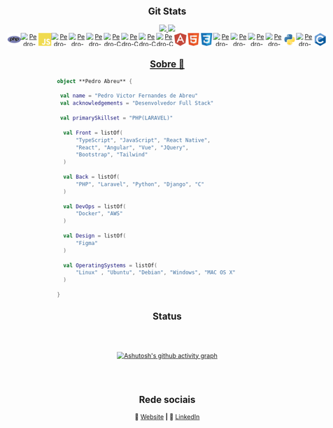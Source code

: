 <div align="center">
 



 
## Git Stats
 
<div align="center">
  <a href="https://github.com/pedrovictorrr">
  <img height="180em" src="https://github-readme-stats.vercel.app/api?username=pedrovictorrr&show_icons=true&theme=dark&include_all_commits=true&count_private=true"/>
  <img height="180em" src="https://github-readme-stats.vercel.app/api/top-langs/?username=pedrovictorrr&layout=compact&langs_count=7&theme=dark"/>
</div>
<div  align="center" style="display: inline_block;   display: flex; justify-content: center;"><br>
  <img align="center" alt="Pedro-PHP" height="30" width="40" src="https://raw.githubusercontent.com/devicons/devicon/master/icons/php/php-original.svg">
    <img align="center" alt="Pedro-Laravel" height="30" width="40" src="https://cdn.jsdelivr.net/gh/devicons/devicon/icons/laravel/laravel-plain.svg">
  <img align="center" alt="Pedro-Js" height="30" width="40" src="https://raw.githubusercontent.com/devicons/devicon/master/icons/javascript/javascript-plain.svg">
  <img  align="center" alt="Pedro-Ts" height="30" width="40" src="https://cdn.jsdelivr.net/gh/devicons/devicon/icons/typescript/typescript-original.svg" />
  <img align="center" alt="Pedro-Js" height="30" width="40" src="https://cdn.jsdelivr.net/gh/devicons/devicon/icons/react/react-original-wordmark.svg" />
  <img align="center" alt="Pedro-Jquery" height="30" width="40" src="https://cdn.jsdelivr.net/gh/devicons/devicon/icons/jquery/jquery-original.svg" />
   <img align="center" alt="Pedro-C" height="30" width="40" src="https://cdn.jsdelivr.net/gh/devicons/devicon/icons/ubuntu/ubuntu-plain.svg" />
   <img align="center" alt="Pedro-C" height="30" width="40" src="https://cdn.jsdelivr.net/gh/devicons/devicon/icons/vuejs/vuejs-original.svg" />
   <img align="center" alt="Pedro-C" height="30" width="40" src="https://cdn.jsdelivr.net/gh/devicons/devicon/icons/figma/figma-original.svg" />
   <img align="center" alt="Pedro-C" height="30" width="40" src="https://cdn.jsdelivr.net/gh/devicons/devicon/icons/amazonwebservices/amazonwebservices-original.svg" />
  <img align="center" alt="Pedro-Js" height="30" width="40" src="https://raw.githubusercontent.com/devicons/devicon/master/icons/angularjs/angularjs-plain.svg">
  <img align="center" alt="Pedro-HTML" height="30" width="40" src="https://raw.githubusercontent.com/devicons/devicon/master/icons/html5/html5-original.svg">
   <img align="center" alt="Pedro-CSS" height="30" width="40" src="https://raw.githubusercontent.com/devicons/devicon/master/icons/css3/css3-original.svg">
  <img align="center" alt="Pedro-bootstrap" height="30" width="40" src="https://cdn.jsdelivr.net/gh/devicons/devicon/icons/bootstrap/bootstrap-original-wordmark.svg" />
<img align="center" alt="Pedro-tailwind" height="30" width="40" src="https://cdn.jsdelivr.net/gh/devicons/devicon/icons/tailwindcss/tailwindcss-plain.svg" />
<img  align="center" alt="Pedro-mysql" height="30" width="40" src="https://cdn.jsdelivr.net/gh/devicons/devicon/icons/mysql/mysql-original.svg" />
  <img align="center" alt="Pedro-Docker" height="30" width="40" src="https://cdn.jsdelivr.net/gh/devicons/devicon/icons/docker/docker-original-wordmark.svg" />
  <img align="center" alt="Pedro-Python" height="30" width="40" src="https://raw.githubusercontent.com/devicons/devicon/master/icons/python/python-original.svg">
      <img align="center" alt="Pedro-Django" height="30" width="40" src="https://cdn.jsdelivr.net/gh/devicons/devicon/icons/django/django-plain.svg" />
  <img align="center" alt="Pedro-C" height="30" width="40" src="https://raw.githubusercontent.com/devicons/devicon/master/icons/c/c-original.svg">

</div>

## Sobre 👋

</div>

```kotlin
object **Pedro Abreu** {

 val name = "Pedro Victor Fernandes de Abreu"
 val acknowledgements = "Desenvolvedor Full Stack"

 val primarySkillset = "PHP(LARAVEL)"

  val Front = listOf(
      "TypeScript", "JavaScript", "React Native",
      "React", "Angular", "Vue", "JQuery",
      "Bootstrap", "Tailwind"
  )
  
  val Back = listOf(
      "PHP", "Laravel", "Python", "Django", "C"
  )
  
  val DevOps = listOf(
      "Docker", "AWS"
  )

  val Design = listOf(
      "Figma"
  )
  
  val OperatingSystems = listOf(
      "Linux" , "Ubuntu", "Debian", "Windows", "MAC OS X"
  )

}
```


<div align="center">

## Status

<br>
<div style="padding:20px;">
 
 [![Ashutosh's github activity graph](https://github-readme-activity-graph.vercel.app/graph?username=pedrovictorrr&theme=github-compact)](https://github.com/ashutosh00710/github-readme-activity-graph)
</div>

[website]: https://pedro-abreu.onrender.com/
[linkedin]: https://www.linkedin.com/in/pedro-victor-fernandes-de-abreu-98411816a/

<br>

## Rede sociais

🏡 [Website][website] **|**
👔 [LinkedIn][linkedin]


</div>
